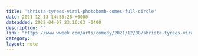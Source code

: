 ```yaml
---
title: 'shrista-tyrees-viral-photobomb-comes-full-circle'
date: 2021-12-13 14:55:28 +0000
dateadded: 2022-04-07 23:16:03 -0400
description: ""
link: "https://www.wweek.com/arts/comedy/2021/12/08/shrista-tyrees-viral-photobomb-comes-full-circle/"
category:
layout: note
---
```

